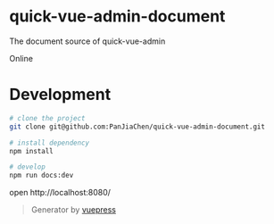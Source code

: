 # quick-vue-admin-document

 The document source of quick-vue-admin
 
 Online

# Development
 
```bash
# clone the project
git clone git@github.com:PanJiaChen/quick-vue-admin-document.git

# install dependency
npm install

# develop
npm run docs:dev
```
open http://localhost:8080/

> Generator by [vuepress](https://github.com/vuejs/vuepress)
